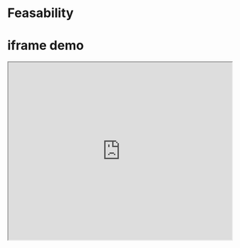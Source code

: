 # Feasability 

# iframe demo

<iframe src="https://docs.google.com/presentation/d/1ZH7nWJKULrmwyYZNJSP_ISHS-OIm1WQ13kSW3MOqtBs/edit#slide=id.g28479fb249f_2_1158/index.html" width="100%" height="400px"></iframe>